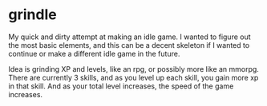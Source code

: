 # grindle

My quick and dirty attempt at making an idle game. I wanted to figure out the most basic elements, and this can be a decent skeleton if I wanted to continue or make a different idle game in the future.

Idea is grinding XP and levels, like an rpg, or possibly more like an mmorpg. There are currently 3 skills, and as you level up each skill, you gain more xp in that skill. And as your total level increases, the speed of the game increases.
